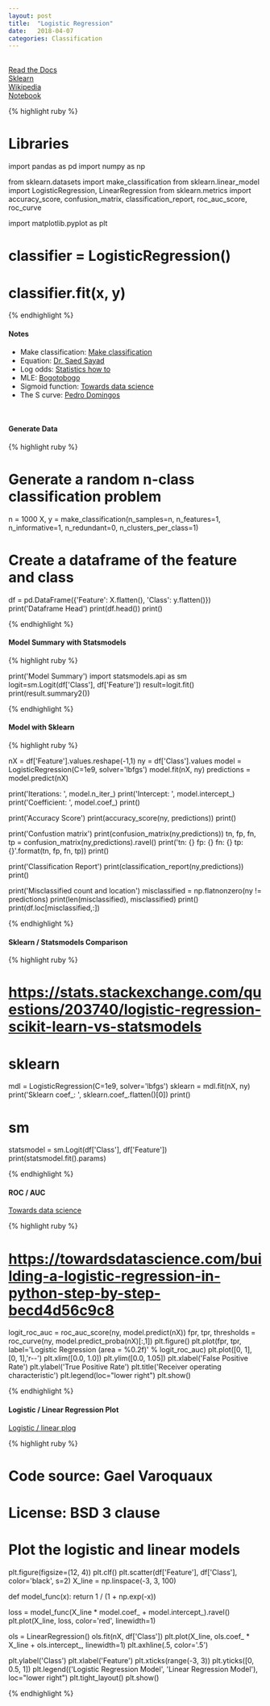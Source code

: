 ```yaml
---
layout: post
title:  "Logistic Regression"
date:   2018-04-07
categories: Classification
---
```

<br />

<a href="https://ml-cheatsheet.readthedocs.io/en/latest/logistic_regression.html">
Read the Docs
</a>
<br />
<a href="http://scikit-learn.org/stable/modules/generated/sklearn.linear_model.LogisticRegression.html">
Sklearn
</a>
<br />
<a href="https://en.wikipedia.org/wiki/Logistic_regression">
Wikipedia
</a>
<br />
<a href="https://github.com/cliffwhitworth/machine_learning_notebooks/blob/master/LogisticRegressionNotes.ipynb">
Notebook
</a>

{% highlight ruby %}

# Libraries

import pandas as pd
import numpy as np

from sklearn.datasets import make_classification
from sklearn.linear_model import LogisticRegression, LinearRegression
from sklearn.metrics import accuracy_score, confusion_matrix, classification_report, roc_auc_score, roc_curve

import matplotlib.pyplot as plt

# classifier = LogisticRegression()
# classifier.fit(x, y)

{% endhighlight %}
<br />

<h4>Notes</h4>

<ul>
<li>Make classification:
<a href="http://scikit-learn.org/stable/modules/generated/sklearn.datasets.make_classification.html">
Make classification
</a>
</li>
<li>Equation:
<a href="http://www.saedsayad.com/logistic_regression.htm">
Dr. Saed Sayad
</a>
</li>
<li>Log odds:
<a href="https://www.statisticshowto.datasciencecentral.com/log-odds/">
Statistics how to
</a>
</li>
<li>MLE:
<a href="https://www.bogotobogo.com/python/scikit-learn/Maximum-Likelyhood-Estimation-MLE.php">
Bogotobogo
</a>
</li>
<li>Sigmoid function:
<a href="https://towardsdatascience.com/activation-functions-neural-networks-1cbd9f8d91d6">
Towards data science
</a>
</li>
<li>The S curve:
<a href="https://www.goodreads.com/author/quotes/3242685.Pedro_Domingos?page=5">
Pedro Domingos
</a>
</li>
</ul>
<br />

<h4>Generate Data</h4>

{% highlight ruby %}

# Generate a random n-class classification problem
n = 1000
X, y = make_classification(n_samples=n, n_features=1,  
                                             n_informative=1, n_redundant=0, n_clusters_per_class=1)

# Create a dataframe of the feature and class
df = pd.DataFrame({'Feature': X.flatten(), 'Class': y.flatten()})
print('Dataframe Head')
print(df.head())
print()

{% endhighlight %}
<br />

<h4>Model Summary with Statsmodels</h4>

{% highlight ruby %}

print('Model Summary')
import statsmodels.api as sm
logit=sm.Logit(df['Class'], df['Feature'])
result=logit.fit()
print(result.summary2())

{% endhighlight %}
<br />

<h4>Model with Sklearn</h4>

{% highlight ruby %}

nX = df['Feature'].values.reshape(-1,1)
ny = df['Class'].values
model = LogisticRegression(C=1e9, solver='lbfgs')
model.fit(nX, ny)
predictions = model.predict(nX)

print('Iterations: ', model.n_iter_)
print('Intercept: ', model.intercept_)
print('Coefficient: ', model.coef_)
print()

print('Accuracy Score')
print(accuracy_score(ny, predictions))
print()

print('Confustion matrix')
print(confusion_matrix(ny,predictions))
tn, fp, fn, tp = confusion_matrix(ny,predictions).ravel()
print('tn: {} fp: {} fn: {} tp: {}'.format(tn, fp, fn, tp))
print()

print('Classification Report')
print(classification_report(ny,predictions))
print()

print('Misclassified count and location')
misclassified = np.flatnonzero(ny != predictions)
print(len(misclassified), misclassified)
print()
print(df.loc[misclassified,:])

{% endhighlight %}
<br />

<h4>Sklearn / Statsmodels Comparison</h4>

{% highlight ruby %}

# https://stats.stackexchange.com/questions/203740/logistic-regression-scikit-learn-vs-statsmodels
# sklearn
mdl = LogisticRegression(C=1e9, solver='lbfgs')
sklearn = mdl.fit(nX, ny)
print('Sklearn coef_: ', sklearn.coef_.flatten()[0])
print()

# sm
statsmodel = sm.Logit(df['Class'], df['Feature'])
print(statsmodel.fit().params)

{% endhighlight %}
<br />

<h4>ROC / AUC</h4>

<a href="https://towardsdatascience.com/building-a-logistic-regression-in-python-step-by-step-becd4d56c9c8">Towards data science</a>

{% highlight ruby %}

# https://towardsdatascience.com/building-a-logistic-regression-in-python-step-by-step-becd4d56c9c8
logit_roc_auc = roc_auc_score(ny, model.predict(nX))
fpr, tpr, thresholds = roc_curve(ny, model.predict_proba(nX)[:,1])
plt.figure()
plt.plot(fpr, tpr, label='Logistic Regression (area = %0.2f)' % logit_roc_auc)
plt.plot([0, 1], [0, 1],'r--')
plt.xlim([0.0, 1.0])
plt.ylim([0.0, 1.05])
plt.xlabel('False Positive Rate')
plt.ylabel('True Positive Rate')
plt.title('Receiver operating characteristic')
plt.legend(loc="lower right")
plt.show()

{% endhighlight %}
<br />

<h4>Logistic / Linear Regression Plot</h4>

<a href="http://scikit-learn.org/stable/auto_examples/linear_model/plot_logistic.html#sphx-glr-auto-examples-linear-model-plot-logistic-py">Logistic / linear plog</a>

{% highlight ruby %}

# Code source: Gael Varoquaux
# License: BSD 3 clause

# Plot the logistic and linear models
plt.figure(figsize=(12, 4))
plt.clf()
plt.scatter(df['Feature'], df['Class'], color='black', s=2)
X_line = np.linspace(-3, 3, 100)

def model_func(x):
    return 1 / (1 + np.exp(-x))

loss = model_func(X_line * model.coef_ + model.intercept_).ravel()
plt.plot(X_line, loss, color='red', linewidth=1)

ols = LinearRegression()
ols.fit(nX, df['Class'])
plt.plot(X_line, ols.coef_ * X_line + ols.intercept_, linewidth=1)
plt.axhline(.5, color='.5')

plt.ylabel('Class')
plt.xlabel('Feature')
plt.xticks(range(-3, 3))
plt.yticks([0, 0.5, 1])
plt.legend(('Logistic Regression Model', 'Linear Regression Model'), loc="lower right")
plt.tight_layout()
plt.show()

{% endhighlight %}
